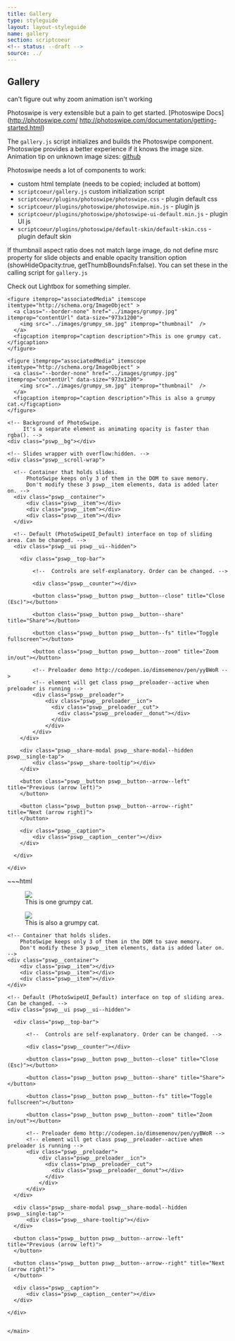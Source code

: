 ```yaml
---
title: Gallery
type: styleguide
layout: layout-styleguide
name: gallery
section: scriptcoeur
<!-- status: --draft -->
source: ../
---
```


<main markdown="1">

## Gallery

<div class="_styleguide-todo _message --warning" markdown="1">
  can't figure out why zoom animation isn't working
</div>

Photoswipe is very extensible but a pain to get started. [Photoswipe Docs](http://photoswipe.com/ http://photoswipe.com/documentation/getting-started.html)

The `gallery.js` script initializes and builds the Photoswipe component. Photoswipe provides a better experience if it knows the image size. Animation tip on unknown image sizes: [github](https://github.com/dimsemenov/PhotoSwipe/issues/796)

Photoswipe needs a lot of components to work:

- custom html template (needs to be copied; included at bottom)
- `scriptcoeur/gallery.js` custom initialization script
- `scriptcoeur/plugins/photoswipe/photoswipe.css` - plugin default css
- `scriptcoeur/plugins/photoswipe/photoswipe.min.js` - plugin js
- `scriptcoeur/plugins/photoswipe/photoswipe-ui-default.min.js` - plugin UI js
- `scriptcoeur/plugins/photoswipe/default-skin/default-skin.css` - plugin default skin

If thumbnail aspect ratio does not match large image, do not define msrc property for slide objects and enable opacity transition option (showHideOpacity:true, getThumbBoundsFn:false). You can set these in the calling script for `gallery.js`

Check out Lightbox for something simpler. 


<div class="_styleguide-example">

  <!-- actual gallery -->
  <div id="photos-1" class="_gallery _grid-two" itemscope itemtype="http://schema.org/ImageGallery">

    <figure itemprop="associatedMedia" itemscope itemtype="http://schema.org/ImageObject" >
      <a class="--border-none" href="../images/grumpy.jpg" itemprop="contentUrl" data-size="973x1200">
        <img src="../images/grumpy_sm.jpg" itemprop="thumbnail"  />
      </a>
      <figcaption itemprop="caption description">This is one grumpy cat.</figcaption>
    </figure>

    <figure itemprop="associatedMedia" itemscope itemtype="http://schema.org/ImageObject" >
      <a class="--border-none" href="../images/grumpy.jpg" itemprop="contentUrl" data-size="973x1200">
        <img src="../images/grumpy_sm.jpg" itemprop="thumbnail"  />
      </a>
      <figcaption itemprop="caption description">This is also a grumpy cat.</figcaption>
    </figure>

  </div>

  <!-- initialization script -->
  <script src="../javascripts/scriptcoeur/gallery.js" type="text/javascript"></script>

  <link href="../javascripts/scriptcoeur/plugins/photoswipe/photoswipe.css" rel="stylesheet">

  <script type="text/javascript" src="../javascripts/scriptcoeur/plugins/photoswipe/photoswipe.min.js"></script>
  <script type="text/javascript" src="../javascripts/scriptcoeur/plugins/photoswipe/photoswipe-ui-default.min.js"></script>

  <link href="../javascripts/scriptcoeur/plugins/photoswipe/default-skin/default-skin.css" rel="stylesheet">


  <!-- launching script -->
  <script>
    $(document).ready(function() {
      initPhotoSwipeFromDOM('._gallery', {noAnimation: false});
    });
  </script>


  <!-- Root element of PhotoSwipe. Must have class pswp. -->
  <div class="pswp" tabindex="-1" role="dialog" aria-hidden="true">

    <!-- Background of PhotoSwipe. 
         It's a separate element as animating opacity is faster than rgba(). -->
    <div class="pswp__bg"></div>

    <!-- Slides wrapper with overflow:hidden. -->
    <div class="pswp__scroll-wrap">

      <!-- Container that holds slides. 
          PhotoSwipe keeps only 3 of them in the DOM to save memory.
          Don't modify these 3 pswp__item elements, data is added later on. -->
      <div class="pswp__container">
          <div class="pswp__item"></div>
          <div class="pswp__item"></div>
          <div class="pswp__item"></div>
      </div>

      <!-- Default (PhotoSwipeUI_Default) interface on top of sliding area. Can be changed. -->
      <div class="pswp__ui pswp__ui--hidden">

        <div class="pswp__top-bar">

            <!--  Controls are self-explanatory. Order can be changed. -->

            <div class="pswp__counter"></div>

            <button class="pswp__button pswp__button--close" title="Close (Esc)"></button>

            <button class="pswp__button pswp__button--share" title="Share"></button>

            <button class="pswp__button pswp__button--fs" title="Toggle fullscreen"></button>

            <button class="pswp__button pswp__button--zoom" title="Zoom in/out"></button>

            <!-- Preloader demo http://codepen.io/dimsemenov/pen/yyBWoR -->
            <!-- element will get class pswp__preloader--active when preloader is running -->
            <div class="pswp__preloader">
                <div class="pswp__preloader__icn">
                  <div class="pswp__preloader__cut">
                    <div class="pswp__preloader__donut"></div>
                  </div>
                </div>
            </div>
        </div>

        <div class="pswp__share-modal pswp__share-modal--hidden pswp__single-tap">
            <div class="pswp__share-tooltip"></div> 
        </div>

        <button class="pswp__button pswp__button--arrow--left" title="Previous (arrow left)">
        </button>

        <button class="pswp__button pswp__button--arrow--right" title="Next (arrow right)">
        </button>

        <div class="pswp__caption">
            <div class="pswp__caption__center"></div>
        </div>

      </div>

    </div>

  </div>

</div>
<!-- end example -->
~~~html

<!-- actual gallery -->
<div id="photos-1" class="_gallery _grid-three" itemscope itemtype="http://schema.org/ImageGallery">

  <figure itemprop="associatedMedia" itemscope itemtype="http://schema.org/ImageObject" >
    <a class="--border-none" href="../images/grumpy.jpg" itemprop="contentUrl" data-size="973x1200">
      <img src="../images/grumpy_sm.jpg" itemprop="thumbnail"  />
    </a>
    <figcaption itemprop="caption description">This is one grumpy cat.</figcaption>
  </figure>

  <figure itemprop="associatedMedia" itemscope itemtype="http://schema.org/ImageObject" >
    <a class="--border-none" href="../images/grumpy.jpg" itemprop="contentUrl" data-size="973x1200">
      <img src="../images/grumpy_sm.jpg" itemprop="thumbnail"  />
    </a>
    <figcaption itemprop="caption description">This is also a grumpy cat.</figcaption>
  </figure>

</div>

<!-- plugin includes -->
<link href="../javascripts/scriptcoeur/plugins/photoswipe/photoswipe.css" rel="stylesheet">
<script type="text/javascript" src="../javascripts/scriptcoeur/plugins/photoswipe/photoswipe.min.js"></script>
<script type="text/javascript" src="../javascripts/scriptcoeur/plugins/photoswipe/photoswipe-ui-default.min.js"></script>
<link href="../javascripts/scriptcoeur/plugins/photoswipe/default-skin/default-skin.css" rel="stylesheet">


<!-- init + launch -->
<script src="../javascripts/scriptcoeur/gallery.js" type="text/javascript"></script>
<script>
  $(document).ready(function() {
    initPhotoSwipeFromDOM('._gallery', {noAnimation: false});
  });
</script>


<!-- PhotoSwipe Template. Must have class pswp. -->
<div class="pswp" tabindex="-1" role="dialog" aria-hidden="true">

  <!-- Background of PhotoSwipe. 
       It's a separate element as animating opacity is faster than rgba(). -->
  <div class="pswp__bg"></div>

  <!-- Slides wrapper with overflow:hidden. -->
  <div class="pswp__scroll-wrap">

    <!-- Container that holds slides. 
        PhotoSwipe keeps only 3 of them in the DOM to save memory.
        Don't modify these 3 pswp__item elements, data is added later on. -->
    <div class="pswp__container">
        <div class="pswp__item"></div>
        <div class="pswp__item"></div>
        <div class="pswp__item"></div>
    </div>

    <!-- Default (PhotoSwipeUI_Default) interface on top of sliding area. Can be changed. -->
    <div class="pswp__ui pswp__ui--hidden">

      <div class="pswp__top-bar">

          <!--  Controls are self-explanatory. Order can be changed. -->

          <div class="pswp__counter"></div>

          <button class="pswp__button pswp__button--close" title="Close (Esc)"></button>

          <button class="pswp__button pswp__button--share" title="Share"></button>

          <button class="pswp__button pswp__button--fs" title="Toggle fullscreen"></button>

          <button class="pswp__button pswp__button--zoom" title="Zoom in/out"></button>

          <!-- Preloader demo http://codepen.io/dimsemenov/pen/yyBWoR -->
          <!-- element will get class pswp__preloader--active when preloader is running -->
          <div class="pswp__preloader">
              <div class="pswp__preloader__icn">
                <div class="pswp__preloader__cut">
                  <div class="pswp__preloader__donut"></div>
                </div>
              </div>
          </div>
      </div>

      <div class="pswp__share-modal pswp__share-modal--hidden pswp__single-tap">
          <div class="pswp__share-tooltip"></div> 
      </div>

      <button class="pswp__button pswp__button--arrow--left" title="Previous (arrow left)">
      </button>

      <button class="pswp__button pswp__button--arrow--right" title="Next (arrow right)">
      </button>

      <div class="pswp__caption">
          <div class="pswp__caption__center"></div>
      </div>

    </div>

  </div>

</div>

~~~

</main>







